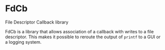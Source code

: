 # FdCb

File Descriptor Callback library

FdCb is a library that allows association of a callback with writes to a file descriptor. This makes
it possible to reroute the output of `printf` to a GUI or a logging system.